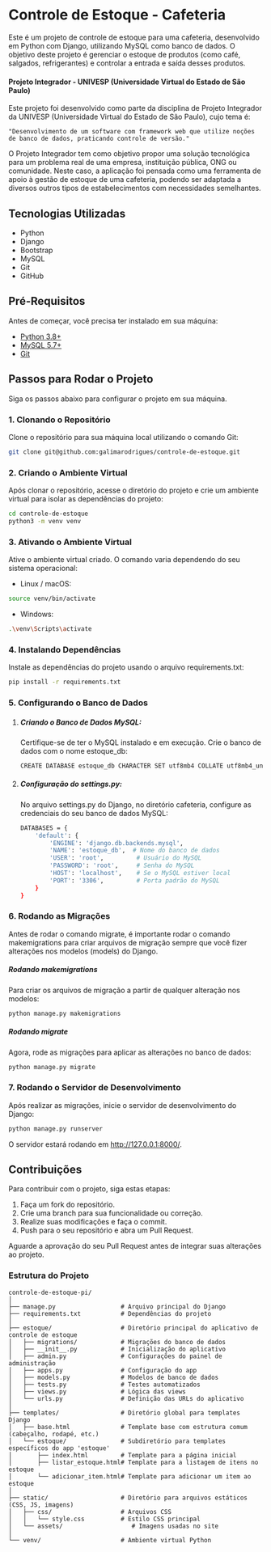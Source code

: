 # Controle de Estoque - Cafeteria

Este é um projeto de controle de estoque para uma cafeteria, desenvolvido em Python com Django, utilizando MySQL como banco de dados. O objetivo deste projeto é gerenciar o estoque de produtos (como café, salgados, refrigerantes) e controlar a entrada e saída desses produtos.

#### Projeto Integrador - UNIVESP (Universidade Virtual do Estado de São Paulo)
Este projeto foi desenvolvido como parte da disciplina de Projeto Integrador da UNIVESP (Universidade Virtual do Estado de São Paulo), cujo tema é:

    "Desenvolvimento de um software com framework web que utilize noções de banco de dados, praticando controle de versão."

O Projeto Integrador tem como objetivo propor uma solução tecnológica para um problema real de uma empresa, instituição pública, ONG ou comunidade. Neste caso, a aplicação foi pensada como uma ferramenta de apoio à gestão de estoque de uma cafeteria, podendo ser adaptada a diversos outros tipos de estabelecimentos com necessidades semelhantes.

## Tecnologias Utilizadas

- Python
- Django
- Bootstrap
- MySQL
- Git
- GitHub

## Pré-Requisitos

Antes de começar, você precisa ter instalado em sua máquina:

- [Python 3.8+](https://www.python.org/downloads/)
- [MySQL 5.7+](https://dev.mysql.com/downloads/)
- [Git](https://git-scm.com/)

## Passos para Rodar o Projeto

Siga os passos abaixo para configurar o projeto em sua máquina.

### 1. Clonando o Repositório

Clone o repositório para sua máquina local utilizando o comando Git:

```bash
git clone git@github.com:galimarodrigues/controle-de-estoque.git
```

### 2. Criando o Ambiente Virtual

Após clonar o repositório, acesse o diretório do projeto e crie um ambiente virtual para isolar as dependências do projeto:

```bash
cd controle-de-estoque
python3 -m venv venv
```

### 3. Ativando o Ambiente Virtual

Ative o ambiente virtual criado. O comando varia dependendo do seu sistema operacional:

- Linux / macOS:
```bash
source venv/bin/activate
```

- Windows:
```bash
.\venv\Scripts\activate
```

### 4. Instalando Dependências
Instale as dependências do projeto usando o arquivo requirements.txt:

```bash
pip install -r requirements.txt
```

### 5. Configurando o Banco de Dados
1. ##### Criando o Banco de Dados MySQL:
    Certifique-se de ter o MySQL instalado e em execução. Crie o banco de dados com o nome estoque_db:
    ```bash
    CREATE DATABASE estoque_db CHARACTER SET utf8mb4 COLLATE utf8mb4_unicode_ci;
    ```

2. ##### Configuração do settings.py:
    No arquivo settings.py do Django, no diretório cafeteria, configure as credenciais do seu banco de dados MySQL:
    ```bash
    DATABASES = {
        'default': {
            'ENGINE': 'django.db.backends.mysql',
            'NAME': 'estoque_db',  # Nome do banco de dados
            'USER': 'root',         # Usuário do MySQL
            'PASSWORD': 'root',     # Senha do MySQL
            'HOST': 'localhost',    # Se o MySQL estiver local
            'PORT': '3306',         # Porta padrão do MySQL
        }
    }
    ```

### 6. Rodando as Migrações
Antes de rodar o comando migrate, é importante rodar o comando makemigrations para criar arquivos de migração sempre que você fizer alterações nos modelos (models) do Django.

##### Rodando makemigrations
Para criar os arquivos de migração a partir de qualquer alteração nos modelos:

```bash
python manage.py makemigrations
```

##### Rodando migrate
Agora, rode as migrações para aplicar as alterações no banco de dados:

```bash
python manage.py migrate
```

### 7. Rodando o Servidor de Desenvolvimento
Após realizar as migrações, inicie o servidor de desenvolvimento do Django:

```bash
python manage.py runserver
```

O servidor estará rodando em http://127.0.0.1:8000/.

## Contribuições

Para contribuir com o projeto, siga estas etapas:

1. Faça um fork do repositório.
2. Crie uma branch para sua funcionalidade ou correção.
3. Realize suas modificações e faça o commit.
4. Push para o seu repositório e abra um Pull Request.

Aguarde a aprovação do seu Pull Request antes de integrar suas alterações ao projeto.

### Estrutura do Projeto
```
controle-de-estoque-pi/
│
├── manage.py                  # Arquivo principal do Django
├── requirements.txt           # Dependências do projeto
│
├── estoque/                   # Diretório principal do aplicativo de controle de estoque
│   ├── migrations/            # Migrações do banco de dados
│   ├── __init__.py            # Inicialização do aplicativo
│   ├── admin.py               # Configurações do painel de administração
│   ├── apps.py                # Configuração do app
│   ├── models.py              # Modelos de banco de dados
│   ├── tests.py               # Testes automatizados
│   ├── views.py               # Lógica das views
│   └── urls.py                # Definição das URLs do aplicativo
│
├── templates/                 # Diretório global para templates Django
│   ├── base.html              # Template base com estrutura comum (cabeçalho, rodapé, etc.)
│   └── estoque/               # Subdiretório para templates específicos do app 'estoque'
│       ├── index.html         # Template para a página inicial
│       ├── listar_estoque.html# Template para a listagem de itens no estoque
│       └── adicionar_item.html# Template para adicionar um item ao estoque
│
├── static/                    # Diretório para arquivos estáticos (CSS, JS, imagens)
│   ├── css/                   # Arquivos CSS
│   │   └── style.css          # Estilo CSS principal
│   └── assets/                   # Imagens usadas no site
│
└── venv/                      # Ambiente virtual Python
```
